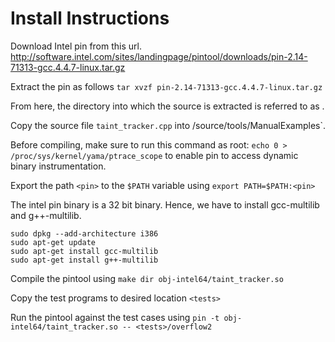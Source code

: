 # Install Instructions

Download Intel pin from this url.
http://software.intel.com/sites/landingpage/pintool/downloads/pin-2.14-71313-gcc.4.4.7-linux.tar.gz

Extract the pin as follows
`tar xvzf pin-2.14-71313-gcc.4.4.7-linux.tar.gz`

From here, the directory into which the source is extracted is referred to as <pin>.

Copy the source file `taint_tracker.cpp` into <pin>/source/tools/ManualExamples`.

Before compiling, make sure to run this command as root: `echo 0 > /proc/sys/kernel/yama/ptrace_scope` to enable pin to access dynamic binary instrumentation.

Export the path `<pin>` to the `$PATH` variable using `export PATH=$PATH:<pin>`

The intel pin binary is a 32 bit binary. Hence, we have to install gcc-multilib and g++-multilib.
````
sudo dpkg --add-architecture i386
sudo apt-get update
sudo apt-get install gcc-multilib
sudo apt-get install g++-multilib
````

Compile the pintool using `make dir obj-intel64/taint_tracker.so`

Copy the test programs to desired location `<tests>`

Run the pintool against the test cases using `pin -t obj-intel64/taint_tracker.so -- <tests>/overflow2`
